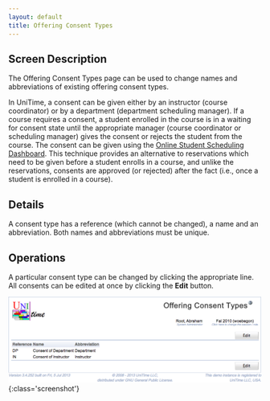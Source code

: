 ```yaml
---
layout: default
title: Offering Consent Types
---
```



## Screen Description

The Offering Consent Types page can be used to change names and abbreviations of existing offering consent types.

In UniTime, a consent can be given either by an instructor (course coordinator) or by a department (department scheduling manager). If a course requires a consent, a student enrolled in the course is in a waiting for consent state until the appropriate manager (course coordinator or scheduling manager) gives the consent or rejects the student from the course. The consent can be given using the [Online Student Scheduling Dashboard](online-student-scheduling-dashboard). This technique provides an alternative to reservations which need to be given before a student enrolls in a course, and unlike the reservations, consents are approved (or rejected) after the fact (i.e., once a student is enrolled in a course).

## Details

A consent type has a reference (which cannot be changed), a name and an abbreviation. Both names and abbreviations must be unique.

## Operations

A particular consent type can be changed by clicking the appropriate line. All consents can be edited at once by clicking the **Edit** button.


![Offering Consent Types](images/offering-consent-types-1.png){:class='screenshot'}
